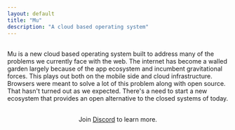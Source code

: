 ```yaml
---
layout: default
title: "Mu"
description: "A cloud based operating system"
---
```

<br>
<div id="abstract">
Mu is a new cloud based operating system built to address many of the problems we 
currently face with the web. The internet has become a walled garden largely because 
of the app ecosystem and incumbent gravitational forces. This plays out both on the 
mobile side and cloud infrastructure. Browsers were meant to solve a lot of this 
problem along with open source. That hasn't turned out as we expected. There's a need
to start a new ecosystem that provides an open alternative to the closed systems of today.
</div>
<br>
<div id="abstract">
  <p style="text-align: center;">
    Join
    <a href="https://discord.gg/TBR9bRjd6Z">Discord</a>&nbsp;to learn more.
  </p>
</div>
